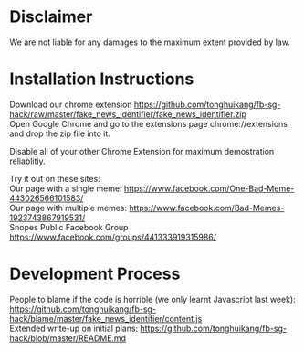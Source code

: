 # Disclaimer
We are not liable for any damages to the maximum extent provided by law.

# Installation Instructions
Download our chrome extension https://github.com/tonghuikang/fb-sg-hack/raw/master/fake_news_identifier/fake_news_identifier.zip <BR>
Open Google Chrome and go to the extensions page chrome://extensions and drop the zip file into it. <BR>

Disable all of your other Chrome Extension for maximum demostration reliablitiy. <BR>

Try it out on these sites: <BR>
Our page with a single meme: https://www.facebook.com/One-Bad-Meme-443026566101583/ <BR>
Our page with multiple memes: https://www.facebook.com/Bad-Memes-1923743867919531/ <BR>
Snopes Public Facebook Group https://www.facebook.com/groups/441333919315986/

# Development Process
People to blame if the code is horrible (we only learnt Javascript last week): https://github.com/tonghuikang/fb-sg-hack/blame/master/fake_news_identifier/content.js <BR>
Extended write-up on initial plans: https://github.com/tonghuikang/fb-sg-hack/blob/master/README.md <BR>
